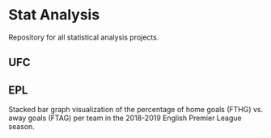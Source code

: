 # Stat Analysis

Repository for all statistical analysis projects.

## UFC



## EPL

Stacked bar graph visualization of the percentage of home goals (FTHG) vs. away goals (FTAG) per team in the 2018-2019 English Premier League season.